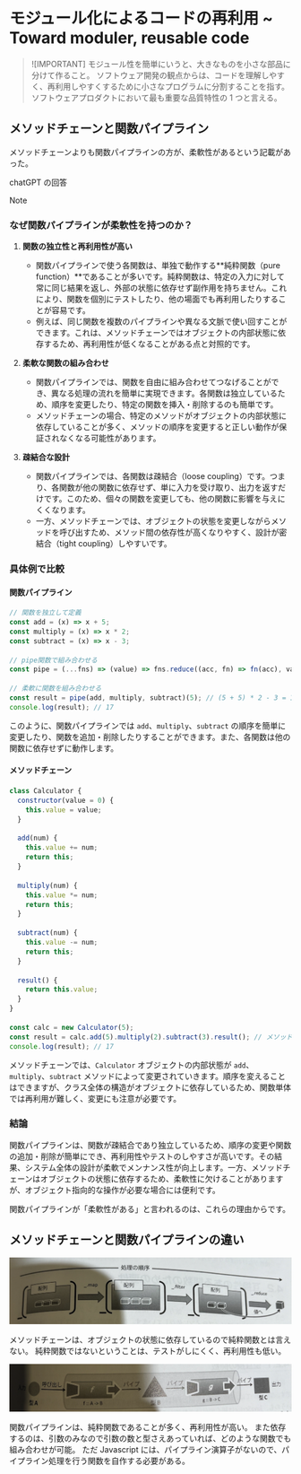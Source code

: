 # モジュール化によるコードの再利用 ~ Toward moduler, reusable code

> ![IMPORTANT]
> モジュール性を簡単にいうと、大きなものを小さな部品に分けて作ること。
> ソフトウェア開発の観点からは、コードを理解しやすく、再利用しやすくするために小さなプログラムに分割することを指す。
> ソフトウェアプロダクトにおいて最も重要な品質特性の 1 つと言える。

## メソッドチェーンと関数パイプライン

メソッドチェーンよりも関数パイプラインの方が、柔軟性があるという記載があった。

chatGPT の回答
> [!NOTE]
> ### なぜ関数パイプラインが柔軟性を持つのか？
>
> 1. **関数の独立性と再利用性が高い**
>    - 関数パイプラインで使う各関数は、単独で動作する**純粋関数（pure function）**であることが多いです。純粋関数は、特定の入力に対して常に同じ結果を返し、外部の状態に依存せず副作用を持ちません。これにより、関数を個別にテストしたり、他の場面でも再利用したりすることが容易です。
>    - 例えば、同じ関数を複数のパイプラインや異なる文脈で使い回すことができます。これは、メソッドチェーンではオブジェクトの内部状態に依存するため、再利用性が低くなることがある点と対照的です。
>
> 2. **柔軟な関数の組み合わせ**
>    - 関数パイプラインでは、関数を自由に組み合わせてつなげることができ、異なる処理の流れを簡単に実現できます。各関数は独立しているため、順序を変更したり、特定の関数を挿入・削除するのも簡単です。
>    - メソッドチェーンの場合、特定のメソッドがオブジェクトの内部状態に依存していることが多く、メソッドの順序を変更すると正しい動作が保証されなくなる可能性があります。
>
> 3. **疎結合な設計**
>    - 関数パイプラインでは、各関数は疎結合（loose coupling）です。つまり、各関数が他の関数に依存せず、単に入力を受け取り、出力を返すだけです。このため、個々の関数を変更しても、他の関数に影響を与えにくくなります。
>    - 一方、メソッドチェーンでは、オブジェクトの状態を変更しながらメソッドを呼び出すため、メソッド間の依存性が高くなりやすく、設計が密結合（tight coupling）しやすいです。
>
> ### 具体例で比較
>
> #### 関数パイプライン
> ```javascript
> // 関数を独立して定義
> const add = (x) => x + 5;
> const multiply = (x) => x * 2;
> const subtract = (x) => x - 3;
>
> // pipe関数で組み合わせる
> const pipe = (...fns) => (value) => fns.reduce((acc, fn) => fn(acc), value);
>
> // 柔軟に関数を組み合わせる
> const result = pipe(add, multiply, subtract)(5); // (5 + 5) * 2 - 3 = 17
> console.log(result); // 17
> ```
>
> このように、関数パイプラインでは `add`、`multiply`、`subtract` の順序を簡単に変更したり、関数を追加・削除したりすることができます。また、各関数は他の関数に依存せずに動作します。
>
> #### メソッドチェーン
> ```javascript
> class Calculator {
>   constructor(value = 0) {
>     this.value = value;
>   }
>
>   add(num) {
>     this.value += num;
>     return this;
>   }
>
>   multiply(num) {
>     this.value *= num;
>     return this;
>   }
>
>   subtract(num) {
>     this.value -= num;
>     return this;
>   }
>
>   result() {
>     return this.value;
>   }
> }
>
> const calc = new Calculator(5);
> const result = calc.add(5).multiply(2).subtract(3).result(); // メソッドチェーン
> console.log(result); // 17
> ```
>
> メソッドチェーンでは、`Calculator` オブジェクトの内部状態が `add`、`multiply`、`subtract` メソッドによって変更されていきます。順序を変えることはできますが、クラス全体の構造がオブジェクトに依存しているため、関数単体では再利用が難しく、変更にも注意が必要です。
>
> ### 結論
> 関数パイプラインは、関数が疎結合であり独立しているため、順序の変更や関数の追加・削除が簡単にでき、再利用性やテストのしやすさが高いです。その結果、システム全体の設計が柔軟でメンナンス性が向上します。一方、メソッドチェーンはオブジェクトの状態に依存するため、柔軟性に欠けることがありますが、オブジェクト指向的な操作が必要な場合には便利です。
>
> 関数パイプラインが「柔軟性がある」と言われるのは、これらの理由からです。

## メソッドチェーンと関数パイプラインの違い

![method_change](./method_chain.png)

メソッドチェーンは、オブジェクトの状態に依存しているので純粋関数とは言えない。
純粋関数ではないということは、テストがしにくく、再利用性も低い。

![function_pipeline](./function_pipeline.png)

関数パイプラインは、純粋関数であることが多く、再利用性が高い。
また依存するのは、引数のみなので引数の数と型さえあっていれば、どのような関数でも組み合わせが可能。
ただ Javascript には、パイプライン演算子がないので、パイプライン処理を行う関数を自作する必要がある。
